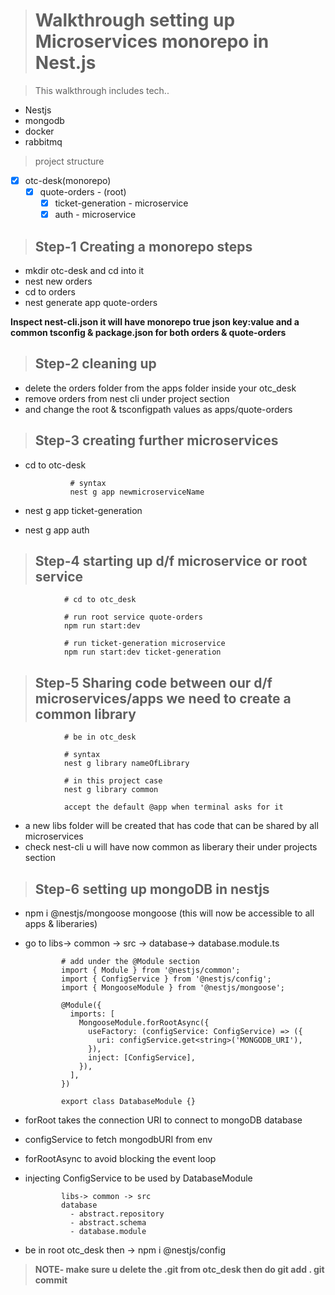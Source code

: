 > # Walkthrough setting up Microservices monorepo in Nest.js

> This walkthrough includes tech..

- Nestjs
- mongodb
- docker
- rabbitmq

> project structure

- [x] otc-desk(monorepo)
  - [x] quote-orders - (root)
    - [x] ticket-generation - microservice
    - [x] auth - microservice

> ## Step-1 Creating a monorepo steps

- mkdir otc-desk and cd into it
- nest new orders
- cd to orders
- nest generate app quote-orders

**Inspect nest-cli.json it will have monorepo true json key:value and a common tsconfig & package.json for both orders & quote-orders**

> ## Step-2 cleaning up

- delete the orders folder from the apps folder inside your otc_desk
- remove orders from nest cli under project section
- and change the root & tsconfigpath values as apps/quote-orders

> ## Step-3 creating further microservices

- cd to otc-desk

                # syntax
                nest g app newmicroserviceName

- nest g app ticket-generation
- nest g app auth

> ## Step-4 starting up d/f microservice or root service

                # cd to otc_desk

                # run root service quote-orders
                npm run start:dev

                # run ticket-generation microservice
                npm run start:dev ticket-generation

> ## Step-5 Sharing code between our d/f microservices/apps we need to create a common library

                # be in otc_desk

                # syntax
                nest g library nameOfLibrary

                # in this project case
                nest g library common

                accept the default @app when terminal asks for it

- a new libs folder will be created that has code that can be shared by all microservices
- check nest-cli u will have now common as liberary their under projects section

> ## Step-6 setting up mongoDB in nestjs

- npm i @nestjs/mongoose mongoose (this will now be accessible to all apps & liberaries)
- go to libs-> common -> src -> database-> database.module.ts

              # add under the @Module section
              import { Module } from '@nestjs/common';
              import { ConfigService } from '@nestjs/config';
              import { MongooseModule } from '@nestjs/mongoose';

              @Module({
                imports: [
                  MongooseModule.forRootAsync({
                    useFactory: (configService: ConfigService) => ({
                      uri: configService.get<string>('MONGODB_URI'),
                    }),
                    inject: [ConfigService],
                  }),
                ],
              })

              export class DatabaseModule {}

- forRoot takes the connection URI to connect to mongoDB database
- configService to fetch mongodbURI from env
- forRootAsync to avoid blocking the event loop
- injecting ConfigService to be used by DatabaseModule

              libs-> common -> src
              database
                - abstract.repository
                - abstract.schema
                - database.module

- be in root otc_desk then -> npm i @nestjs/config

> **NOTE- make sure u delete the .git from otc_desk then do git add . git commit**
